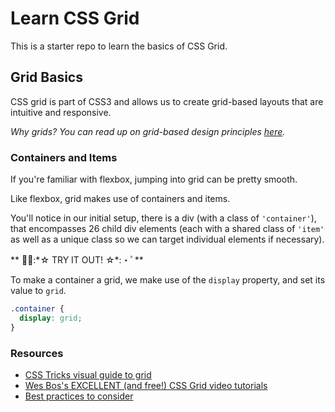 # Learn CSS Grid

This is a starter repo to learn the basics of CSS Grid.

## Grid Basics

CSS grid is part of CSS3 and allows us to create grid-based layouts that are intuitive and responsive.

_Why grids? You can read up on grid-based design principles [here](https://www.smashingmagazine.com/2017/12/building-better-ui-designs-layout-grids/)._

### Containers and Items

If you're familiar with flexbox, jumping into grid can be pretty smooth.

Like flexbox, grid makes use of containers and items.

You'll notice in our initial setup, there is a div (with a class of `'container'`), that encompasses 26 child div elements (each with a shared class of `'item'` as well as a unique class so we can target individual elements if necessary).

** ﾟ・:\*☆ TRY IT OUT! ☆\*:・ﾟ**

To make a container a grid, we make use of the `display` property, and set its value to `grid`.

```css
.container {
  display: grid;
}
```



### Resources

* [CSS Tricks visual guide to grid](https://css-tricks.com/snippets/css/complete-guide-grid/)
* [Wes Bos's EXCELLENT (and free!) CSS Grid video tutorials](https://cssgrid.io/)
* [Best practices to consider](https://www.smashingmagazine.com/2018/04/best-practices-grid-layout/)
